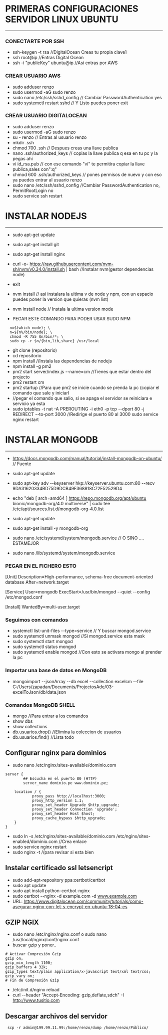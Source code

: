 # PRIMERAS CONFIGURACIONES SERVIDOR LINUX UBUNTU
------------------------------------------------

### CONECTARTE POR SSH
- ssh-keygen -t rsa //DigitalOcean Creas tu propia clave1
- ssh root@ip //Entras Digital Ocean
- ssh -i "publicKey" ubuntu@ip //Asi entras por AWS

### CREAR USUARIO AWS
- sudo adduser renzo
- sudo usermod -aG sudo renzo
- sudo nano /etc/ssh/sshd_config  // Cambiar PasswordAuthentication yes
- sudo systemctl restart sshd // Y Listo puedes poner exit

### CREAR USUARIO DIGITALOCEAN
- sudo adduser renzo
- sudo usermod -aG sudo renzo
- su - renzo // Entras al usuario renzo
- mkdir .ssh
- chmod 700 .ssh // Despues creas una llave publica 
- nano .ssh/authorized_keys // copias la llave publica q esa en tu pc y la pegas ahí
- vi id_rsa.pub // con ese comando "vi" te permitira copiar la llave publica,sales con":q"
- chmod 600 .ssh/authorized_keys // pones permisos de nuevo y con eso ya puedes entrar al usuario renzo
- sudo nano /etc/ssh/sshd_config  //Cambiar PasswordAuthentication no, PermitRootLogin no
- sudo service ssh restart 


# INSTALAR NODEJS
------------------

- sudo apt-get update
- sudo apt-get install git
- sudo apt-get install nginx
- curl -o- https://raw.githubusercontent.com/nvm-sh/nvm/v0.34.0/install.sh | bash  //Instalar nvm(gestor dependencias node)
- exit
- nvm install // asi instalara la ultima v de node y npm, con un espacio puedes poner la version que quieras (nvm list)
- nvm install node // Instala la ultima version mode

- PEGAR ESTE COMANDO PARA PODER USAR SUDO NPM
```
  n=$(which node); \
  n=${n%/bin/node}; \
  chmod -R 755 $n/bin/*; \
  sudo cp -r $n/{bin,lib,share} /usr/local
  ```
- git clone (repositorio)
- cd repositorio
- npm install //Instala las dependencias de nodejs
- npm install -g pm2
- pm2 start server/index.js --name=cm //Tienes que estar dentro del projecto
- pm2 restart cm
- pm2 startup   //Para que pm2 se inicie cuando se prenda la pc (copiar el comando que sale y iniciarl
- //pegar el comando que salio, si se apaga el servidor se reiniciara e servicio ya esta
- sudo iptables -t nat -A PREROUTING -i eth0 -p tcp --dport 80 -j REDIRECT --to-port 3000   //Redirige el puerto 80 al 3000
sudo service nginx restart



# INSTALAR MONGODB
--------------------------

- https://docs.mongodb.com/manual/tutorial/install-mongodb-on-ubuntu/     // Fuente
- sudo apt-get update
- sudo apt-key adv --keyserver hkp://keyserver.ubuntu.com:80 --recv 9DA31620334BD75D9DCB49F368818C72E52529D4
- echo "deb [ arch=amd64 ] https://repo.mongodb.org/apt/ubuntu bionic/mongodb-org/4.0 multiverse" | sudo tee /etc/apt/sources.list.d/mongodb-org-4.0.list
- sudo apt-get update
- sudo apt-get install -y mongodb-org 

- sudo nano /etc/systemd/system/mongodb.service // O SINO .... ESTAMEJOR

- sudo nano /lib/systemd/system/mongodb.service


### PEGAR EN EL FICHERO ESTO
[Unit]
Description=High-performance, schema-free document-oriented database
After=network.target

[Service]
User=mongodb
ExecStart=/usr/bin/mongod --quiet --config /etc/mongod.conf

[Install]
WantedBy=multi-user.target

### Seguimos con comandos
- systemctl list-unit-files --type=service       // Y buscar mongod.service
- sudo systemctl unmask mongod      //Si mongod.service esta mask 
- sudo systemctl start mongod
- sudo systemctl status mongod
- sudo systemctl enable mongod   //Con esto se activara mongo al prender la pc

### Importar una base de datos en MongoDB
- mongoimport --jsonArray --db excel --collection excelcm --file C:/Users/zapadan/Documents/ProjectosAde/03-excelToJson/db/data.json

### Comandos MongoDB SHELL
- mongo       //Para entrar a los comandos
- show dbs	
- show collections
- db.usuarios.drop()    //Elimina la coleccion de usuarios
- db.usuarios.find()      //Lista todo

## Configurar nginx para dominios
- sudo nano /etc/nginx/sites-available/dominio.com   
```
server {
        ## Escucha en el puerto 80 (HTTP) 
        server_name dominio.pe www.dominio.pe;

    location / {
            proxy_pass http://localhost:3000;
            proxy_http_version 1.1;
            proxy_set_header Upgrade $http_upgrade;
            proxy_set_header Connection 'upgrade';
            proxy_set_header Host $host;
            proxy_cache_bypass $http_upgrade;
    }
}

```
- sudo ln -s /etc/nginx/sites-available/dominio.com /etc/nginx/sites-enabled/dominio.com      //Crea enlace
- sudo service nginx restart
- sudo nginx -t //para revisar si esta bien

## Instalar certificado ssl letsencript
- sudo add-apt-repository ppa:certbot/certbot
- sudo apt update
- sudo apt install python-certbot-nginx
- sudo certbot --nginx -d example.com -d www.example.com
- URL: https://www.digitalocean.com/community/tutorials/como-asegurar-nginx-con-let-s-encrypt-en-ubuntu-18-04-es

## GZIP NGIX
- sudo nano /etc/nginx/nginx.conf o sudo nano /usr/local/nginx/conf/nginx.conf
- buscar gzip y poner..
```
# Activar Compresión Gzip
gzip on;
gzip_min_length 1100;
gzip_buffers 4 32k;
gzip_types text/plain application/x-javascript text/xml text/css;
gzip_vary on;
# Fin de Compresión Gzip
```
- /etc/init.d/nginx reload
- curl --header "Accept-Encoding: gzip,deflate,sdch" -I http://www.tusitio.com

## Descargar archivos del servidor 
```
 scp -r admin@199.99.11.99:/home/renzo/dump /home/renzo/Público/
```
